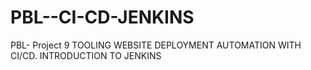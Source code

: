 # PBL--CI-CD-JENKINS
PBL- Project 9 TOOLING WEBSITE DEPLOYMENT AUTOMATION WITH CI/CD. INTRODUCTION TO JENKINS
